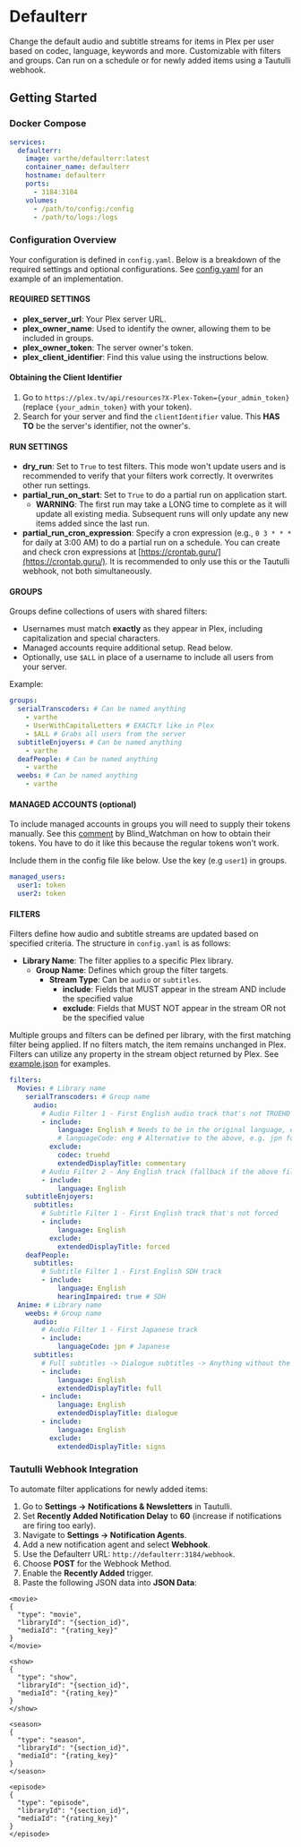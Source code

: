 # Defaulterr

Change the default audio and subtitle streams for items in Plex per user based on codec, language, keywords and more. Customizable with filters and groups. Can run on a schedule or for newly added items using a Tautulli webhook.

## Getting Started

### Docker Compose

```yaml
services:
  defaulterr:
    image: varthe/defaulterr:latest
    container_name: defaulterr
    hostname: defaulterr
    ports:
      - 3184:3184
    volumes:
      - /path/to/config:/config
      - /path/to/logs:/logs
```

### Configuration Overview

Your configuration is defined in `config.yaml`. Below is a breakdown of the required settings and optional configurations.
See [config.yaml](https://github.com/varthe/Defaulterr/blob/main/config.yaml) for an example of an implementation.

#### REQUIRED SETTINGS

- **plex_server_url**: Your Plex server URL.
- **plex_owner_name**: Used to identify the owner, allowing them to be included in groups.
- **plex_owner_token**: The server owner's token.
- **plex_client_identifier**: Find this value using the instructions below.

#### Obtaining the Client Identifier

1. Go to `https://plex.tv/api/resources?X-Plex-Token={your_admin_token}` (replace `{your_admin_token}` with your token).
2. Search for your server and find the `clientIdentifier` value. This **HAS TO** be the server's identifier, not the owner's.

#### RUN SETTINGS

- **dry_run**: Set to `True` to test filters. This mode won't update users and is recommended to verify that your filters work correctly. It overwrites other run settings.
- **partial_run_on_start**: Set to `True` to do a partial run on application start.
  - **WARNING**: The first run may take a LONG time to complete as it will update all existing media. Subsequent runs will only update any new items added since the last run.
- **partial_run_cron_expression**: Specify a cron expression (e.g., `0 3 * * *` for daily at 3:00 AM) to do a partial run on a schedule. You can create and check cron expressions at [https://crontab.guru/](https://crontab.guru/). It is recommended to only use this or the Tautulli webhook, not both simultaneously.

#### GROUPS

Groups define collections of users with shared filters:

- Usernames must match **exactly** as they appear in Plex, including capitalization and special characters.
- Managed accounts require additional setup. Read below.
- Optionally, use `$ALL` in place of a username to include all users from your server.

Example:

```yaml
groups:
  serialTranscoders: # Can be named anything
    - varthe
    - UserWithCapitalLetters # EXACTLY like in Plex
    - $ALL # Grabs all users from the server
  subtitleEnjoyers: # Can be named anything
    - varthe
  deafPeople: # Can be named anything
    - varthe
  weebs: # Can be named anything
    - varthe
```

#### MANAGED ACCOUNTS (optional)

To include managed accounts in groups you will need to supply their tokens manually.
See this [comment](https://www.reddit.com/r/PleX/comments/18ihi91/comment/kddct4k/?utm_source=share&utm_medium=web3x&utm_name=web3xcss&utm_term=1&utm_content=share_button) by Blind_Watchman on how to obtain their tokens. You have to do it like this because the regular tokens won't work.

Include them in the config file like below. Use the key (e.g `user1`) in groups.

```yaml
managed_users:
  user1: token
  user2: token
```

#### FILTERS

Filters define how audio and subtitle streams are updated based on specified criteria. The structure in `config.yaml` is as follows:

- **Library Name**: The filter applies to a specific Plex library.
  - **Group Name**: Defines which group the filter targets.
    - **Stream Type**: Can be `audio` or `subtitles`.
      - **include**: Fields that MUST appear in the stream AND include the specified value
      - **exclude**: Fields that MUST NOT appear in the stream OR not be the specified value

Multiple groups and filters can be defined per library, with the first matching filter being applied. If no filters match, the item remains unchanged in Plex. Filters can utilize any property in the stream object returned by Plex. See [example.json](https://github.com/varthe/Defaulterr/blob/main/example.json) for examples.

```yaml
filters:
  Movies: # Library name
    serialTranscoders: # Group name
      audio:
        # Audio Filter 1 - First English audio track that's not TRUEHD and not a commentary
        - include:
            language: English # Needs to be in the original language, e.g Español for Spanish
            # languageCode: eng # Alternative to the above, e.g. jpn for Japanese
          exclude:
            codec: truehd
            extendedDisplayTitle: commentary
        # Audio Filter 2 - Any English track (fallback if the above filter doesn't match)
        - include:
            language: English
    subtitleEnjoyers:
      subtitles:
        # Subtitle Filter 1 - First English track that's not forced
        - include:
            language: English
          exclude:
            extendedDisplayTitle: forced
    deafPeople:
      subtitles:
        # Subtitle Filter 1 - First English SDH track
        - include:
            language: English
            hearingImpaired: true # SDH
  Anime: # Library name
    weebs: # Group name
      audio:
        # Audio Filter 1 - First Japanese track
        - include:
            languageCode: jpn # Japanese
      subtitles:
        # Full subtitles -> Dialogue subtitles -> Anything without the word "signs"
        - include:
            language: English
            extendedDisplayTitle: full
        - include:
            language: English
            extendedDisplayTitle: dialogue
        - include:
            language: English
          exclude:
            extendedDisplayTitle: signs
```

### Tautulli Webhook Integration

To automate filter applications for newly added items:

1. Go to **Settings -> Notifications & Newsletters** in Tautulli.
2. Set **Recently Added Notification Delay** to **60** (increase if notifications are firing too early).
3. Navigate to **Settings -> Notification Agents**.
4. Add a new notification agent and select **Webhook**.
5. Use the Defaulterr URL: `http://defaulterr:3184/webhook`.
6. Choose **POST** for the Webhook Method.
7. Enable the **Recently Added** trigger.
8. Paste the following JSON data into **JSON Data**:

```
<movie>
{
  "type": "movie",
  "libraryId": "{section_id}",
  "mediaId": "{rating_key}"
}
</movie>

<show>
{
  "type": "show",
  "libraryId": "{section_id}",
  "mediaId": "{rating_key}"
}
</show>

<season>
{
  "type": "season",
  "libraryId": "{section_id}",
  "mediaId": "{rating_key}"
}
</season>

<episode>
{
  "type": "episode",
  "libraryId": "{section_id}",
  "mediaId": "{rating_key}"
}
</episode>
```
